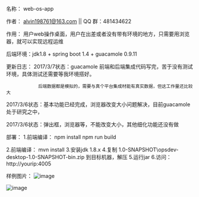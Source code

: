 名称： web-os-app

作者： alvin198761@163.com || QQ 群：481434622

作用： 用户web操作桌面，用户在出差或者没有带有环境的地方，只需要用浏览器，就可以实现远程运维

后端环境：jdk1.8 + spring boot 1.4  + guacamole 0.9.11

更新日志：
2017/3/7状态：guacamole 前端和后端集成代码写完，苦于没有测试环境，具体测试还需要等我环境搭好。

                后端数据都是模拟的，需要与真个平台集成材能有真实数据，但这工作量还比较大
                
2017/3/6状态：基本功能已经完成，浏览器改变大小问题解决，目前guacamole 处于研究之中，

2017/3/6状态：弹出框，浏览器等，不能改变大小，其他细化功能还没有做

部署：
1.前端编译： npm install
             npm run build

2.前端编译： mvn install
3.安装jdk 1.8.x
4.复制 1.0-SNAPSHOT\opsdev-desktop-1.0-SNAPSHOT-bin.zip 到目标机器，解压
5.运行jar
6.访问： http://yourip:4005

样例图片：
![image](https://github.com/alvin198761/web-os/blob/master/web-os-app/pics/111.png?raw=true)

![image](https://github.com/alvin198761/web-os/blob/master/web-os-app/pics/222.png?raw=true)

